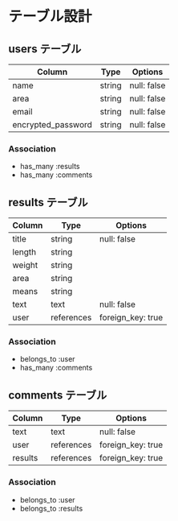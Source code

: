 # テーブル設計

## users テーブル

| Column             | Type   | Options     |
| ------------------ | ------ | ----------- |
| name               | string | null: false |
| area               | string | null: false |
| email              | string | null: false |
| encrypted_password | string | null: false |

### Association

- has_many :results
- has_many :comments

## results テーブル

| Column | Type       | Options           |
| ------ | ---------- | ----------------- |
| title  | string     | null: false       |
| length | string     |                   |
| weight | string     |                   |
| area   | string     |                   |
| means  | string     |                   |
| text   | text       | null: false       |
| user   | references | foreign_key: true |

### Association

- belongs_to :user
- has_many   :comments

## comments テーブル

| Column  | Type       | Options           |
| ------- | ---------- | ----------------- |
| text    | text       | null: false       |
| user    | references | foreign_key: true |
| results | references | foreign_key: true |

### Association

- belongs_to :user
- belongs_to :results

